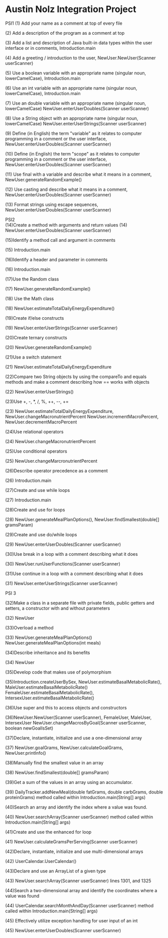 # Austin Nolz Integration Project


PSI1
   (1) Add your name as a comment at top of every file
   
   (2) Add a description of the program as a comment at top
   
   (3) Add a list and description of Java built-in data types within the user interface or in 
       comments, Introduction.main
   
   (4) Add a greeting / introduction to the user, NewUser.NewUser(Scanner userScanner)
   
   (5) Use a boolean variable with an appropriate name  (singular noun, lowerCamelCase), 
       Introduction.main
   
   (6) Use an int variable with an appropriate name (singular noun, lowerCamelCase), 
       Introduction.main
       
   (7) Use an double variable with an appropriate name (singular noun, lowerCamelCase)
       NewUser.enterUserDoubles(Scanner userScanner)
       
   (8) Use a String object with an appropriate name (singular noun, lowerCamelCase)
       NewUser.enterUserStrings(Scanner userScanner)
   
   (9) Define (in English) the term "variable" as it relates to computer programming in a comment 
       or the user interface, NewUser.enterUserDoubles(Scanner userScanner)
       
   (10) Define (in English) the term "scope" as it relates to computer programming in a comment
        or the user interface, NewUser.enterUserDoubles(Scanner userScanner)
        
   (11) Use final with a variable and describe what it means in a comment, 
        NewUser.generateRandomExample()
   
   (12) Use casting and describe what it means in a comment,
        NewUser.enterUserDoubles(Scanner userScanner)
        
   (13) Format strings using escape sequences, NewUser.enterUserDoubles(Scanner userScanner)

PSI2   
   (14)Create a method with arguments and return values
   (14) NewUser.enterUserDoubles(Scanner userScanner)
          
   (15)Identify a method call and argument in comments 
   
   (15) Introduction.main
    
   (16)Identify a header and parameter in comments 
   
   (16) Introduction.main
    
   (17)Use the Random class 
   
   (17) NewUser.generateRandomExample()
    
   (18) Use the Math class 
   
   (18) NewUser.estimateTotalDailyEnergyExpenditure()
    
   (19)Create if/else constructs 
   
   (19) NewUser.enterUserStrings(Scanner userScanner)
    
   (20)Create ternary constructs 
   
   (20) NewUser.generateRandomExample()
   
   (21)Use a switch statement 
   
   (21) NewUser.estimateTotalDailyEnergyExpenditure
    
   (22)Compare two String objects by using the compareTo and equals methods and make a 
       comment describing how == works with objects 
   
   (22) NewUser.enterUserStrings()
    
   (23)Use +, -, *, /, %, ++, --, += 
   
   (23) NewUser.estimateTotalDailyEnergyExpenditure, NewUser.changeMacronutrientPercent 
        NewUser.incrementMacroPercent, NewUser.decrementMacroPercent
    
   (24)Use relational operators 
   
   (24) NewUser.changeMacronutrientPercent
    
   (25)Use conditional operators 
   
   (25) NewUser.changeMarcronutrientPercent
    
   (26)Describe operator precedence as a comment 
   
   (26) Introduction.main
    
   (27)Create and use while loops 
   
   (27) Introduction.main
    
   (28)Create and use for loops 
   
   (28) NewUser.generateMealPlanOptions(), NewUser.findSmallest(double[] gramsParam)
    
   (29)Create and use do/while loops 
   
   (29) NewUser.enterUserDoubles(Scanner userScanner)
    
   (30)Use break in a loop with a comment describing what it does 
   
   (30) NewUser.runUserFunctions(Scanner userScanner)
    
   (31)Use continue in a loop with a comment describing what it does 
   
   (31) NewUser.enterUserStrings(Scanner userScanner)

PSI 3
   
   (32)Make a class in a separate file with private fields, public getters and setters,
    a constructor with and without parameters
   
   (32) NewUser
   
   (33)Overload a method 
     
   (33) NewUser.generateMealPlanOptions()  
        NewUser.generateMealPlanOptions(int meals) 
    
   (34)Describe inheritance and its benefits 
   
   (34) NewUser
    
   (35)Develop code that makes use of polymorphism
   
   (35)Introduction.createUserBySex, 
       NewUser.estimateBasalMetabolicRate(), MaleUser.estimateBasalMetabolicRate()
       FemaleUser.estimateBasalMetabolicRate(), IntersexUser.estimateBasalMetabolicRate()
       
   (36)Use super and this to access objects and constructors
   
   (36)NewUser.NewUser(Scanner userScanner), FemaleUser, MaleUser, IntersexUser
       NewUser.changeMacrosByGoal(Scanner userScanner, boolean newGoalIsSet)
   
   (37)Declare, instantiate, initialize and use a one-dimensional array
   
   (37) NewUser.goalGrams, NewUser.calculateGoalGrams, NewUser.printInfo()
   
   (38)Manually find the smallest value in an array
 
   (38) NewUser.findSmallest(double[] gramsParam)
   
   (39)Get a sum of the values in an array using an accumulator.
   
   (39) DailyTracker.addNewMeal(double fatGrams, double carbGrams, double proteinGrams) 
        method called within Introduction.main(String[] args) 
    
   (40)Search an array and identify the index where a value was found.
   
   (40) NewUser.searchArray(Scanner userScanner)
        method called within Introduction.main(String[] args) 
    
   (41)Create and use the enhanced for loop
   
   (41) NewUser.calculateGramsPerServing(Scanner userScanner)
        
   (42)Declare, instantiate, initialize and use multi-dimensional arrays
   
   (42) UserCalendar.UserCalendar() 
    
   (43)Declare and use an ArrayList of a given type
     
   (43) NewUser.searchArray(Scanner userScanner) lines 1301, and 1325
    
   (44)Search a two-dimensional array and identify the coordinates where a value was found
 
   (44) UserCalendar.searchMonthAndDay(Scanner userScanner)
        method called within Introduction.main(String[] args) 
    
   (45) Effectively utilize exception handling for user input of an int
   
   (45) NewUser.enterUserDoubles(Scanner userScanner) 
        

